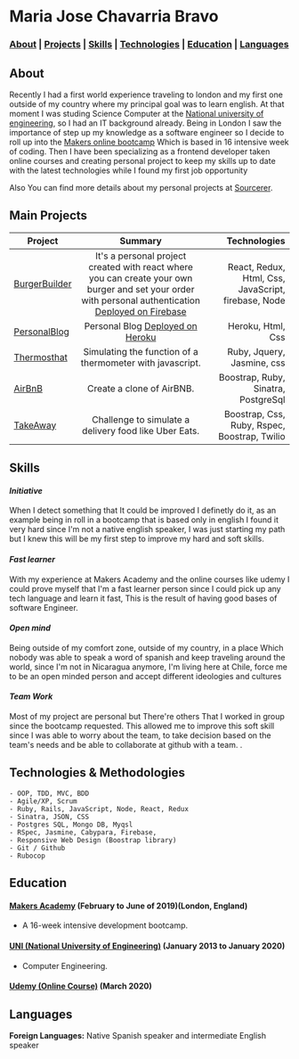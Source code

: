 # Maria Jose Chavarria Bravo

### [About](#About) | [Projects](#Projects) | [Skills](#Skills) | [Technologies](#Technologies) | [Education](#Education) | [Languages](#Languages)
<!-- A sentence about who and what you are. Then a sentence about what you've achieved. And then a sentence about what you're looking for: what you would ideally be doing, with whom and in what environment. -->

## About

Recently I had a first world experience traveling to london and my first one outside of my country where my principal goal was to learn english. At that moment I was studing Science Computer at the [National university of engineering](www.uni.edu.ni), so I had an IT background already. Being in London I saw the importance of step up my knowledge as a software engineer so I decide to roll up into the [Makers online bootcamp](https://makers.tech) Which is based in 16 intensive week of coding. Then I have been specializing as a frontend developer taken online courses and creating personal project to keep my skills up to date with the latest technologies while I found my first job opportunity 

Also You can find more details about my personal projects at [Sourcerer](https://sourcerer.io/marita30).  

## Main Projects

| Project        | Summary           | Technologies  |
| ------------- |:-------------:| -----:|
| [BurgerBuilder](https://github.com/marita30/Curso-Udemy/tree/master/burger) | It's a personal project created with react where you can create your own burger and set your order with personal authentication [Deployed on Firebase](https://burger-1e5b1.web.app) | React, Redux, Html, Css, JavaScript, firebase, Node |
| [PersonalBlog](https://github.com/marita30/Pruebas-en-HTML) | Personal Blog [Deployed on Heroku](http://london-switzerland-blog.herokuapp.com/index.html) | Heroku, Html, Css |
| [Thermosthat](https://github.com/marita30/Thermostat-JS) | Simulating the function of a thermometer with javascript. | Ruby, Jquery, Jasmine, css|
| [AirBnB ](https://github.com/marita30/MakesrBNB) | Create a clone of AirBNB. | Boostrap, Ruby, Sinatra, PostgreSql |
| [TakeAway](https://github.com/marita30/takeaway-challenge) | Challenge to simulate a delivery food like Uber Eats. | Boostrap, Css, Ruby, Rspec, Boostrap, Twilio |


## Skills

#### ***Initiative***
<!-- Descriptive paragraph of how capable you are at this skill and, if relevant, how it has developed.

- Experience
- Achievements
- Evidence -->

When I detect something that It could be improved I definetly do it, as an example being in roll in a bootcamp that is based only in english I found it very hard since I'm not a native english speaker, I was just starting my path but I knew this will be my first step to improve my hard and soft skills.

#### ***Fast learner***
<!-- Descriptive paragraph of how capable you are at this skill and, if relevant, how it has developed.-->

With my experience at Makers Academy and the online courses like udemy I could prove myself that I'm a fast learner person since I could pick up any tech language and learn it fast, This is the result of having good bases of software Engineer.

#### ***Open mind***
Being outside of my comfort zone, outside of my country, in a place Which nobody was able to speak a word of spanish and keep traveling around the world, since I'm not in Nicaragua anymore, I'm living here at Chile, force me to be an open minded person and accept different ideologies and cultures

#### ***Team Work***
Most of my project are personal but There're others That I worked in group since the bootcamp requested. This allowed me to improve this soft skill since I was able to worry about the team, to take decision based on the team's needs and be able to collaborate at github with a team.
. 

## Technologies & Methodologies

```
- OOP, TDD, MVC, BDD
- Agile/XP, Scrum
- Ruby, Rails, JavaScript, Node, React, Redux
- Sinatra, JSON, CSS
- Postgres SQL, Mongo DB, Myqsl
- RSpec, Jasmine, Cabypara, Firebase,
- Responsive Web Design (Boostrap library)
- Git / Github
- Rubocop
```

## Education

#### **[Makers Academy](https://makers.tech) (February to June of 2019)(London, England)**
- A 16-week intensive development bootcamp.

#### **[UNI (National University of Engineering)](https://www.uni.edu.ni) (January 2013 to January 2020)**
- Computer Engineering.

#### **[Udemy (Online Course)](https://www.udemy.com/) (March 2020)**

## Languages

**Foreign Languages:** Native Spanish speaker and intermediate English speaker
